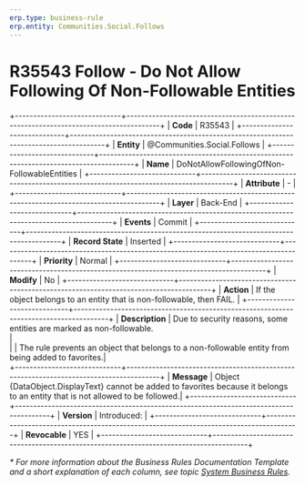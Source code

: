 ```yaml
---
erp.type: business-rule
erp.entity: Communities.Social.Follows
---
```


# R35543 Follow - Do Not Allow Following Of Non-Followable Entities
+-----------------------------+---------------------------------------------------------------------------------------+
| **Code**                    | R35543                                                                                |
+-----------------------------+---------------------------------------------------------------------------------------+
| **Entity**                  | @Communities.Social.Follows                                                           |
+-----------------------------+---------------------------------------------------------------------------------------+
| **Name**                    | DoNotAllowFollowingOfNon-FollowableEntities                                           |
+-----------------------------+---------------------------------------------------------------------------------------+
| **Attribute**               | -                                                                                     |
+-----------------------------+---------------------------------------------------------------------------------------+
| **Layer**                   | Back-End                                                                              |
+-----------------------------+---------------------------------------------------------------------------------------+
| **Events**                  | Commit                                                                                |
+-----------------------------+---------------------------------------------------------------------------------------+
| **Record State**            | Inserted                                                                              |
+-----------------------------+---------------------------------------------------------------------------------------+
| **Priority**                | Normal                                                                                |
+-----------------------------+---------------------------------------------------------------------------------------+
| **Modify**                  | No                                                                                    |
+-----------------------------+---------------------------------------------------------------------------------------+
| **Action**                  | If the object belongs to an entity that is non-followable, then FAIL.                 |
+-----------------------------+---------------------------------------------------------------------------------------+
| **Description**             | Due to security reasons, some entities are marked as non-followable.<br/>             |   
|                             | The rule prevents an object that belongs to a non-followable entity from being added to favorites.|  
+-----------------------------+---------------------------------------------------------------------------------------+
| **Message**                 | Object {DataObject.DisplayText} cannot be added to favorites because it belongs to an entity that is not allowed to be followed.|
+-----------------------------+---------------------------------------------------------------------------------------+
| **Version**                 | Introduced:                                                                           |
+-----------------------------+---------------------------------------------------------------------------------------+
| **Revocable**               | YES                                                                                   |
+-----------------------------+---------------------------------------------------------------------------------------+

*\* For more information about the Business Rules Documentation Template and a short explanation of each column, see
topic [System Business Rules](../templates/template-description-system-business-rules.md).*
